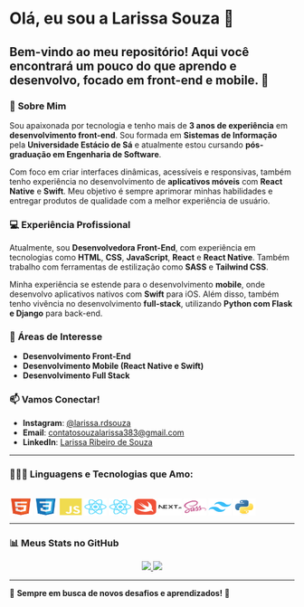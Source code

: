# Olá, eu sou a Larissa Souza 👋

## Bem-vindo ao meu repositório! Aqui você encontrará um pouco do que aprendo e desenvolvo, focado em **front-end** e **mobile**. 🚀

### 🌟 **Sobre Mim**

Sou apaixonada por tecnologia e tenho mais de **3 anos de experiência** em **desenvolvimento front-end**. Sou formada em **Sistemas de Informação** pela **Universidade Estácio de Sá** e atualmente estou cursando **pós-graduação em Engenharia de Software**.

Com foco em criar interfaces dinâmicas, acessíveis e responsivas, também tenho experiência no desenvolvimento de **aplicativos móveis** com **React Native** e **Swift**. Meu objetivo é sempre aprimorar minhas habilidades e entregar produtos de qualidade com a melhor experiência de usuário.

### 💻 **Experiência Profissional**

Atualmente, sou **Desenvolvedora Front-End**, com experiência em tecnologias como **HTML**, **CSS**, **JavaScript**, **React** e **React Native**. Também trabalho com ferramentas de estilização como **SASS** e **Tailwind CSS**. 

Minha experiência se estende para o desenvolvimento **mobile**, onde desenvolvo aplicativos nativos com **Swift** para iOS. Além disso, também tenho vivência no desenvolvimento **full-stack**, utilizando **Python com Flask e Django** para back-end.

### 🔭 **Áreas de Interesse**

- **Desenvolvimento Front-End**
- **Desenvolvimento Mobile (React Native e Swift)**
- **Desenvolvimento Full Stack**
  
### 📫 **Vamos Conectar!**

- **Instagram**: [@larissa.rdsouza](https://instagram.com/larissa.rdsouza)
- **Email**: [contatosouzalarissa383@gmail.com](mailto:contatosouzalarissa383@gmail.com)
- **LinkedIn**: [Larissa Ribeiro de Souza](https://www.linkedin.com/in/larissa-ribeiro-de-souza-182019a6/)

---

### 👩🏾‍💻 **Linguagens e Tecnologias que Amo**:

<div style="display: inline_block"><br>
  <img align="center" alt="HTML" height="30" width="40" src="https://raw.githubusercontent.com/devicons/devicon/master/icons/html5/html5-original.svg">
  <img align="center" alt="CSS" height="30" width="40" src="https://raw.githubusercontent.com/devicons/devicon/master/icons/css3/css3-original.svg">
  <img align="center" alt="JavaScript" height="30" width="40" src="https://raw.githubusercontent.com/devicons/devicon/master/icons/javascript/javascript-plain.svg">
  <img align="center" alt="React" height="30" width="40" src="https://raw.githubusercontent.com/devicons/devicon/master/icons/react/react-original.svg">
  <img align="center" alt="React Native" height="30" width="40" src="https://raw.githubusercontent.com/devicons/devicon/master/icons/react/react-original.svg">
  <img align="center" alt="Swift" height="30" width="40" src="https://raw.githubusercontent.com/devicons/devicon/master/icons/swift/swift-original.svg">
  <img align="center" alt="Next.js" height="30" width="40" src="https://raw.githubusercontent.com/devicons/devicon/master/icons/nextjs/nextjs-original-wordmark.svg">
  <img align="center" alt="SASS" height="30" width="40" src="https://raw.githubusercontent.com/devicons/devicon/master/icons/sass/sass-original.svg">
  <img align="center" alt="Tailwind" height="30" width="40" src="https://raw.githubusercontent.com/devicons/devicon/master/icons/tailwindcss/tailwindcss-plain.svg">
  <img align="center" alt="Python" height="30" width="40" src="https://raw.githubusercontent.com/devicons/devicon/master/icons/python/python-original.svg">
</div>

---

### 📊 **Meus Stats no GitHub**

<div align="center">
  <a href="https://github.com/souzalarissa383">
    <img height="180em" src="https://github-readme-stats.vercel.app/api?username=souzalarissa383&show_icons=true&theme=dark&include_all_commits=true&count_private=true"/>
    <img height="180em" src="https://github-readme-stats.vercel.app/api/top-langs/?username=souzalarissa383&layout=compact&langs_count=7&theme=dark&hide=html,css,sass,python,django"/>
  </a>
</div>

---

🎯 **Sempre em busca de novos desafios e aprendizados!** 🚀
